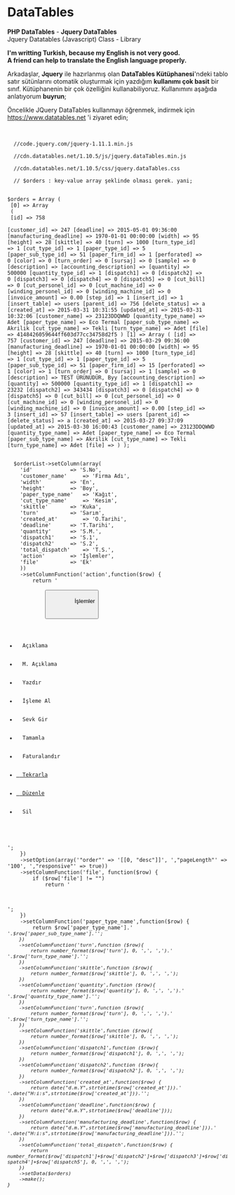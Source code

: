 # DataTables
<b>PHP DataTables</b> - 
<b>Jquery DataTables</b><br>
Jquery Datatables (Javascript) Class - Library

<b>I'm writting Turkish, because my English is not very good.<br>
A friend can help to translate the English language properly.</b>

Arkadaşlar, <b>Jquery</b> ile hazırlanmış olan <b>DataTables Kütüphanesi</b>'ndeki tablo satır sütünlarını otomatik oluşturmak 
için yazdığım <b>kullanımı çok basit</b> bir sınıf. Kütüphanenin bir çok özelliğini kullanabiliyoruz. Kullanımını aşağıda anlatıyorum <b>buyrun</b>;

Öncelikle JQuery DataTables kullanmayı öğrenmek, indirmek için https://www.datatables.net 'i ziyaret edin;

<br>
<code>
  //code.jquery.com/jquery-1.11.1.min.js<br>
  //cdn.datatables.net/1.10.5/js/jquery.dataTables.min.js<br>
  //cdn.datatables.net/1.10.5/css/jquery.dataTables.css
</code>

<code>
  // $orders : key-value array şeklinde olması gerek. yani;
  
  $orders = Array
  (<br>
    [0] => Array<br>
        (<br>
            [id] => 758<br>
            [customer_id] => 247
            [deadline] => 2015-05-01 09:36:00
            [manufacturing_deadline] => 1970-01-01 00:00:00
            [width] => 95
            [height] => 28
            [skittle] => 40
            [turn] => 1000
            [turn_type_id] => 1
            [cut_type_id] => 1
            [paper_type_id] => 5
            [paper_sub_type_id] => 51
            [paper_firm_id] => 1
            [perforated] => 0
            [color] => 0
            [turn_order] => 0
            [sursaj] => 0
            [sample] => 0
            [description] => 
            [accounting_description] => 
            [quantity] => 500000
            [quantity_type_id] => 1
            [dispatch1] => 0
            [dispatch2] => 0
            [dispatch3] => 0
            [dispatch4] => 0
            [dispatch5] => 0
            [cut_bill] => 0
            [cut_personel_id] => 0
            [cut_machine_id] => 0
            [winding_personel_id] => 0
            [winding_machine_id] => 0
            [invoice_amount] => 0.00
            [step_id] => 1
            [insert_id] => 1
            [insert_table] => users
            [parent_id] => 756
            [delete_status] => a
            [created_at] => 2015-03-31 10:31:55
            [updated_at] => 2015-03-31 10:32:06
            [customer_name] => 23123DDQWWD
            [quantity_type_name] => Adet
            [paper_type_name] => Eco Termal
            [paper_sub_type_name] => Akrilik
            [cut_type_name] => Tekli
            [turn_type_name] => Adet
            [file] => 4148426059644ff603d77cc34758d2f5
        )
    [1] => Array
        (
            [id] => 757
            [customer_id] => 247
            [deadline] => 2015-03-29 09:36:00
            [manufacturing_deadline] => 1970-01-01 00:00:00
            [width] => 95
            [height] => 28
            [skittle] => 40
            [turn] => 1000
            [turn_type_id] => 1
            [cut_type_id] => 1
            [paper_type_id] => 5
            [paper_sub_type_id] => 51
            [paper_firm_id] => 15
            [perforated] => 1
            [color] => 1
            [turn_order] => 0
            [sursaj] => 1
            [sample] => 0
            [description] => TEST ÜRÜNÜDÜR, Byy
            [accounting_description] => 
            [quantity] => 500000
            [quantity_type_id] => 1
            [dispatch1] => 23232
            [dispatch2] => 343434
            [dispatch3] => 0
            [dispatch4] => 0
            [dispatch5] => 0
            [cut_bill] => 0
            [cut_personel_id] => 0
            [cut_machine_id] => 0
            [winding_personel_id] => 0
            [winding_machine_id] => 0
            [invoice_amount] => 0.00
            [step_id] => 3
            [insert_id] => 57
            [insert_table] => users
            [parent_id] => 
            [delete_status] => a
            [created_at] => 2015-03-27 09:37:09
            [updated_at] => 2015-03-30 16:00:43
            [customer_name] => 23123DDQWWD
            [quantity_type_name] => Adet
            [paper_type_name] => Eco Termal
            [paper_sub_type_name] => Akrilik
            [cut_type_name] => Tekli
            [turn_type_name] => Adet
            [file] => 
        )
  );
</code>

<code>
  $orderList->setColumn(array(
	'id'			=> '<span data-toggle="tooltip" data-placement="top" title="Sıra No">S.No</span>',
	'customer_name'		=> 'Firma Adı',
	'width'			=> 'En',
	'height'		=> 'Boy',
	'paper_type_name'	=> 'Kağıt',
	'cut_type_name'		=> 'Kesim',
	'skittle'		=> 'Kuka',
	'turn'			=> 'Sarım',
	'created_at'		=> '<span data-toggle="tooltip" data-placement="top" title="Oluşturulma Tarihi">O.Tarihi</span>',
	'deadline'		=> '<span data-toggle="tooltip" data-placement="top" title="Termin Tarihi">T.Tarihi</span>',
	'quantity'		=> '<span data-toggle="tooltip" data-placement="top" title="Sipariş Miktarı">S.M.</span>',
	'dispatch1'		=> '<span data-toggle="tooltip" data-placement="top" title="Sevk 1">S.1</span>',
	'dispatch2'		=> '<span data-toggle="tooltip" data-placement="top" title="Sevk 2">S.2</span>',
	'total_dispatch'	=> '<span data-toggle="tooltip" data-placement="top" title="Toplam Sipariş">T.S.</span>',
	'action'		=> 'İşlemler',
	'file'			=> 'Ek'
	))
	->setColumnFunction('action',function($row) {
		return '<div data-row-id="row'.$row['id'].'" class="btn-group" role="group">
			<button type="button" class="btn btn-default dropdown-toggle" data-toggle="dropdown" aria-expanded="false">
    			İşlemler
				<span class="caret"></span>
			</button>
			<ul class="dropdown-menu list-menu" role="menu">
    				<li><a data-toggle="tooltip" data-placement="left" title="'.$row['description'].'" class="btn-xs btn-default"> <i class="fa fa-list"></i> Açıklama</a></li>
				<li><a data-toggle="tooltip" data-placement="left" title="'.$row['accounting_description'].'" class="btn-xs btn-default"> <i class="fa fa-list-alt"></i> M. Açıklama</a></li>
				<li><a onclick="askChangeStatusPrint('.$row['id'].');" data-toggle="tooltip" data-placement="left" title="Yazdır" class="btn-xs btn-default"> <i class="fa fa-print"></i> Yazdır</a></li>
				<li><a onclick="askChangeStatusProcess('.$row['id'].');" data-toggle="tooltip" data-placement="left" title="İşleme Al" class="btn-xs btn-default"> <i class="fa fa-scissors"></i> İşleme Al</a></li>
				<li><a onclick="onDispatch('.$row['id'].');" data-toggle="tooltip" data-placement="left" title="Sevk Gir" class="btn-xs btn-default"> <i class="fa fa-send"></i> Sevk Gir</a></li>
				<li><a onclick="askChangeStatusComplete('.$row['id'].');" data-toggle="tooltip" data-placement="left" title="Tamamla" class="btn-xs btn-default"> <i class="fa fa-check"></i> Tamamla</a></li>
				<li><a onclick="askChangeStatusBill('.$row['id'].');" data-toggle="tooltip" data-placement="left" title="Faturalandır" class="btn-xs btn-default"> <i class="fa fa-bookmark"></i> Faturalandır</a></li>
				<li><a href="repeat.php?id='.$row['id'].'" data-toggle="tooltip" data-placement="left" title="Tekrarla" class="btn-xs btn-default"> <i class="fa fa-copy"></i> Tekrarla</a></li>
				<li><a href="detail.php?id='.$row['id'].'" data-toggle="tooltip" data-placement="left" title="Detay" class="btn-xs btn-default"> <i class="fa fa-edit"></i> Düzenle</a></li>
				<li><a onclick="askDelete('.$row['id'].');" data-toggle="tooltip" data-placement="left" title="Sil" class="btn-xs btn-danger"> <i class="fa fa-trash-o"></i> Sil</a></li>
			</ul>
		</div>';
	})
	->setOption(array('"order"' => '[[0, "desc"]]', ',"pageLength"' => '100', ',"responsive"' => true))
	->setColumnFunction('file', function($row) {
		if ($row['file'] != "") 
			return '<center><a onclick="getOrderImages('.$row['id'].')" class="mb-xs mt-xs mr-xs btn btn-xs btn-default" style="margin-top:6px;">
				<i class="fa fa-camera"></i>
			</a></center>';
	})
	->setColumnFunction('paper_type_name',function($row) {
		return $row['paper_type_name'].'<br><span style="font-size:11px;font-style:italic;">'.$row['paper_sub_type_name'].'</spna>';
	})
	->setColumnFunction('turn',function ($row){
		return number_format($row['turn'], 0, ',', ',').'<br><span style="font-size:11px;font-style:italic;">'.$row['turn_type_name'].'</span>';
	})
	->setColumnFunction('skittle',function ($row){
		return number_format($row['skittle'], 0, ',', ',');
	})
	->setColumnFunction('quantity',function ($row){
		return number_format($row['quantity'], 0, ',', ',').'<br><span style="font-size:11px;font-style:italic;">'.$row['quantity_type_name'].'</span>';
	})
	->setColumnFunction('turn',function ($row){
		return number_format($row['turn'], 0, ',', ',').'<br><span style="font-size:11px;font-style:italic;">'.$row['turn_type_name'].'</span>';
	})
	->setColumnFunction('skittle',function ($row){
		return number_format($row['skittle'], 0, ',', ',');
	})
	->setColumnFunction('dispatch1',function ($row){
		return number_format($row['dispatch1'], 0, ',', ',');	
	})
	->setColumnFunction('dispatch2',function ($row){
		return number_format($row['dispatch2'], 0, ',', ',');	
	})
	->setColumnFunction('created_at',function($row) {
		return date("d.m.Y",strtotime($row['created_at'])).'<br><span style="font-size:11px;font-style:italic;">'.date("H:i:s",strtotime($row['created_at'])).'</spna>';
	})
	->setColumnFunction('deadline',function($row) {
		return date("d.m.Y",strtotime($row['deadline']));
	})
	->setColumnFunction('manufacturing_deadline',function($row) {
		return date("d.m.Y",strtotime($row['manufacturing_deadline'])).'<br><span style="font-size:11px;font-style:italic;">'.date("H:i:s",strtotime($row['manufacturing_deadline'])).'</spna>';
	})
	->setColumnFunction('total_dispatch',function($row) {
		return number_format($row['dispatch1']+$row['dispatch2']+$row['dispatch3']+$row['dispatch4']+$row['dispatch5'], 0, ',', ',');
	})
	->setData($orders) 
	->make();
}
</code>
